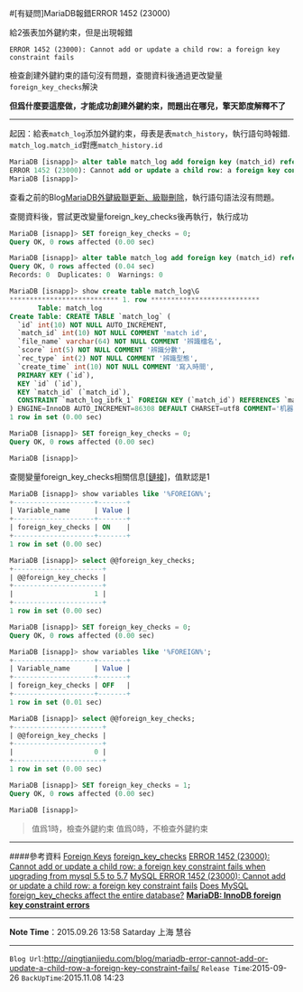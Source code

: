 #[有疑問]MariaDB報錯ERROR 1452 (23000)

給2張表加外鍵約束，但是出現報錯
```
ERROR 1452 (23000): Cannot add or update a child row: a foreign key constraint fails
```
檢查創建外鍵約束的語句沒有問題，查閱資料後通過更改變量
`foreign_key_checks`解決

**但爲什麼要這麼做，才能成功創建外鍵約束，問題出在哪兒，擎天節度解釋不了**

---
起因：給表`match_log`添加外鍵約束，母表是表`match_history`，執行語句時報錯.
`match_log.match_id`對應`match_history.id`

```sql
MariaDB [isnapp]> alter table match_log add foreign key (match_id) references match_history(id) on delete cascade on update cascade;
ERROR 1452 (23000): Cannot add or update a child row: a foreign key constraint fails (`isnapp`.`#sql-7ca_5`, CONSTRAINT `#sql-7ca_5_ibfk_1` FOREIGN KEY (`match_id`) REFERENCES `match_history` (`id`) ON DELETE CASCADE ON UPDATE CASCADE)
MariaDB [isnapp]>
```

查看之前的Blog[MariaDB外鍵級聯更新、級聯刪除](http://qingtianjiedu.com/blog/mariadb-foreign-key-on-delete-cacsadeon-update-cacsade/)，執行語句語法沒有問題。

查閱資料後，嘗試更改變量foreign_key_checks後再執行，執行成功

```sql
MariaDB [isnapp]> SET foreign_key_checks = 0;     
Query OK, 0 rows affected (0.00 sec)

MariaDB [isnapp]> alter table match_log add foreign key (match_id) references match_history(id) on delete cascade on update cascade;
Query OK, 0 rows affected (0.04 sec)
Records: 0  Duplicates: 0  Warnings: 0

MariaDB [isnapp]> show create table match_log\G
*************************** 1. row ***************************
       Table: match_log
Create Table: CREATE TABLE `match_log` (
  `id` int(10) NOT NULL AUTO_INCREMENT,
  `match_id` int(10) NOT NULL COMMENT 'match id',
  `file_name` varchar(64) NOT NULL COMMENT '辨識檔名',
  `score` int(5) NOT NULL COMMENT '辨識分數',
  `rec_type` int(2) NOT NULL COMMENT '辨識型態',
  `create_time` int(10) NOT NULL COMMENT '寫入時間',
  PRIMARY KEY (`id`),
  KEY `id` (`id`),
  KEY `match_id` (`match_id`),
  CONSTRAINT `match_log_ibfk_1` FOREIGN KEY (`match_id`) REFERENCES `match_history` (`id`) ON DELETE CASCADE ON UPDATE CASCADE
) ENGINE=InnoDB AUTO_INCREMENT=86308 DEFAULT CHARSET=utf8 COMMENT='机器辨识'
1 row in set (0.00 sec)

MariaDB [isnapp]> SET foreign_key_checks = 0;
Query OK, 0 rows affected (0.00 sec)

MariaDB [isnapp]>
```


查閱變量foreign_key_checks相關信息[[鏈接](https://mariadb.com/kb/en/mariadb/server-system-variables/#foreign_key_checks)]，值默認是1

```sql
MariaDB [isnapp]> show variables like '%FOREIGN%';
+--------------------+-------+
| Variable_name      | Value |
+--------------------+-------+
| foreign_key_checks | ON    |
+--------------------+-------+
1 row in set (0.00 sec)

MariaDB [isnapp]> select @@foreign_key_checks;
+----------------------+
| @@foreign_key_checks |
+----------------------+
|                    1 |
+----------------------+
1 row in set (0.00 sec)

MariaDB [isnapp]> SET foreign_key_checks = 0;     
Query OK, 0 rows affected (0.00 sec)

MariaDB [isnapp]> show variables like '%FOREIGN%';
+--------------------+-------+
| Variable_name      | Value |
+--------------------+-------+
| foreign_key_checks | OFF   |
+--------------------+-------+
1 row in set (0.01 sec)

MariaDB [isnapp]> select @@foreign_key_checks;    
+----------------------+
| @@foreign_key_checks |
+----------------------+
|                    0 |
+----------------------+
1 row in set (0.00 sec)

MariaDB [isnapp]> SET foreign_key_checks = 1;
Query OK, 0 rows affected (0.00 sec)

MariaDB [isnapp]>
```

>值爲1時，檢查外鍵約束
值爲0時，不檢查外鍵約束

---
####參考資料
[Foreign Keys](https://mariadb.com/kb/en/mariadb/foreign-keys/)
[foreign_key_checks](https://mariadb.com/kb/en/mariadb/server-system-variables/#foreign_key_checks)
[ERROR 1452 (23000): Cannot add or update a child row: a foreign key constraint fails when upgrading from mysql 5.5 to 5.7](http://stackoverflow.com/questions/28020002/error-1452-23000-cannot-add-or-update-a-child-row-a-foreign-key-constraint-f)
[MySQL ERROR 1452 (23000): Cannot add or update a child row: a foreign key constraint fails](http://stackoverflow.com/questions/21349236/mysql-error-1452-23000-cannot-add-or-update-a-child-row-a-foreign-key-constr)
[Does MySQL foreign_key_checks affect the entire database?](http://stackoverflow.com/questions/8538636/does-mysql-foreign-key-checks-affect-the-entire-database)
[**MariaDB: InnoDB foreign key constraint errors**](https://blog.mariadb.org/mariadb-innodb-foreign-key-constraint-errors/)

---
**Note Time**：2015.09.26 13:58 Satarday 上海 慧谷

---

`Blog Url`:<http://qingtianjiedu.com/blog/mariadb-error-cannot-add-or-update-a-child-row-a-foreign-key-constraint-fails/>
`Release Time`:2015-09-26
`BackUpTime`:2015.11.08 14:23
